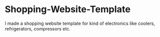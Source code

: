 # Shopping-Website-Template
I made a shopping website template for kind of electronics like coolers, refrigerators, compressors etc. 
